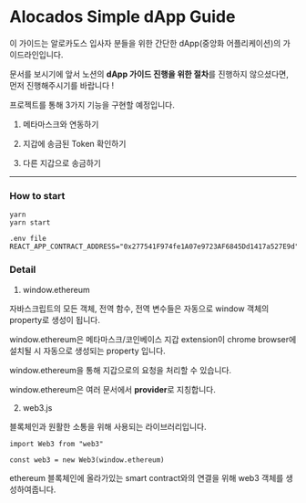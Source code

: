 # Alocados Simple dApp Guide

이 가이드는 알로카도스 입사자 분들을 위한 간단한 dApp(중앙화 어플리케이션)의 가이드라인입니다.

문서를 보시기에 앞서 노션의 <b>dApp 가이드 진행을 위한 절차</b>를 진행하지 않으셨다면, 먼저 진행해주시기를 바랍니다 !

프로젝트를 통해 3가지 기능을 구현할 예정입니다.

1. 메타마스크와 연동하기

2. 지갑에 송금된 Token 확인하기

3. 다른 지갑으로 송금하기

---
### How to start
```
yarn 
yarn start
```

```
.env file
REACT_APP_CONTRACT_ADDRESS="0x277541F974fe1A07e9723AF6845Dd1417a527E9d"
```

### Detail

1. window.ethereum

자바스크립트의 모든 객체, 전역 함수, 전역 변수들은 자동으로 window 객체의 property로 생성이 됩니다.

window.ethereum은 메타마스크/코인베이스 지갑  extension이 chrome browser에 설치될 시 자동으로 생성되는 property 입니다.

window.ethereum을 통해 지갑으로의 요청을 처리할 수 있습니다.

window.ethereum은 여러 문서에서 <b>provider</b>로 지칭합니다.


2. web3.js

블록체인과 원활한 소통을 위해 사용되는 라이브러리입니다.

```
import Web3 from "web3"

const web3 = new Web3(window.ethereum)
```

ethereum 블록체인에 올라가있는 smart contract와의 연결을 위해 web3 객체를 생성하여줍니다.
